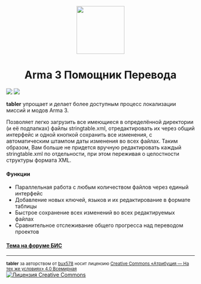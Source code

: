 <p align="center">
<img src="https://github.com/jodav/tabler/blob/master/tabler/Content/Icon-256.png" width=128 /><br />
<h1 align="center">Arma 3 Помощник Перевода</h3>
</p>

[![](http://img.shields.io/badge/версия-0.4.0-green.svg)](https://github.com/bux578/tabler/releases)
[![](http://img.shields.io/badge/скачать-338_КБ-blue.svg)](https://github.com/bux578/tabler/releases/download/v0.4.0/tabler-v0.4.0.zip)

**tabler** упрощает и делает более доступным процесс локализации миссий и модов Arma 3.

Позволяет легко загрузить все имеющиеся в определённой директории (и её подпапках) файлы stringtable.xml, отредактировать их через общий интерфейс и одной кнопкой сохранить все изменения, с автоматическим штампом даты изменения во всех файлах. Таким образом, Вам больше не придется вручную редактировать каждый stringtable.xml по отдельности, при этом переживая о целостности структуры формата XML.

#### Функции
* Параллельная работа с любым количеством файлов через единый интерфейс
* Добавление новых ключей, языков и их редактирование в формате таблицы
* Быстрое сохранение всех изменений во всех редактируемых файлах
* Сравнительное отслеживание общего прогресса над переводом проектов

#### <a href="http://forums.bistudio.com/showthread.php?180825-tabler-Arma-3-Translation-Helper">Тема на форуме БИС</a>

---
<sub><strong>tabler</strong> за авторством от <a xmlns:cc="http://creativecommons.org/ns#" href="https://github.com/bux578" property="cc:attributionName" rel="cc:attributionURL">bux578</a> носит лицензию <a rel="license" href="http://creativecommons.org/licenses/by-sa/4.0/">Creative Commons «Атрибуция — На тех же условиях» 4.0 Всемирная</a></sub><br /><a rel="license" href="http://creativecommons.org/licenses/by-sa/4.0/"><img alt="Лицензия Creative Commons" style="border-width:0" src="https://i.creativecommons.org/l/by-sa/4.0/80x15.png" /></a>
